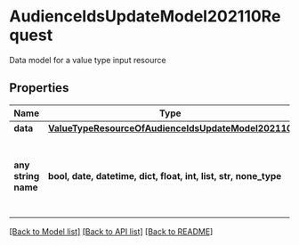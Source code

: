 # AudienceIdsUpdateModel202110Request

Data model for a value type input resource

## Properties
Name | Type | Description | Notes
------------ | ------------- | ------------- | -------------
**data** | [**ValueTypeResourceOfAudienceIdsUpdateModel202110**](ValueTypeResourceOfAudienceIdsUpdateModel202110.md) |  | [optional] 
**any string name** | **bool, date, datetime, dict, float, int, list, str, none_type** | any string name can be used but the value must be the correct type | [optional]

[[Back to Model list]](../README.md#documentation-for-models) [[Back to API list]](../README.md#documentation-for-api-endpoints) [[Back to README]](../README.md)


